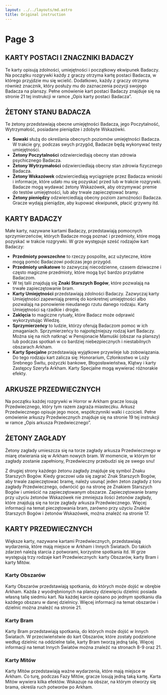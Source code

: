 ```yaml
---
layout: ../../layouts/md.astro
title: Original instruction
---
```


# Page 3

## KARTY POSTACI I ZNACZNIKI BADACZY

Te karty opisują zdolności, umiejętności i początkowy ekwipunek Badaczy. Na początku rozgrywki każdy z graczy otrzyma kartę postaci Badacza, w którego przyjdzie mu się wcielić. Dodatkowo, każdy z graczy otrzyma również znacznik, który posłuży mu do zaznaczenia pozycji swojego Badacza na planszy. Pełne omówienie kart postaci Badaczy znajduje się na stronie 21 tej instrukcji w ramce „Opis karty postaci Badacza”.

## ŻETONY STANU BADACZA

Te żetony przedstawiają obecne umiejętności Badacza, jego Poczytalność, Wytrzymałość, posiadane pieniądze i zdobyte Wskazówki.

- **Suwaki** służą do określania obecnych poziomów umiejętności Badacza. W trakcie gry, podczas swych przygód, Badacze będą wykonywać testy umiejętności.
- **Żetony Poczytalności** odzwierciedlają obecny stan zdrowia psychicznego Badacza.
- **Żetony Wytrzymałości** odzwierciedlają obecny stan zdrowia fizycznego Badacza.
- **Żetony Wskazówek** odzwierciedlają wyciągnięte przez Badacza wnioski i informacje, które udało mu się pozyskać przed lub w trakcie rozgrywki. Badacze mogą wydawać żetony Wskazówek, aby otrzymywać premie do testów umiejętności, lub aby trwale zapieczętować bramy.
- **Żetony pieniędzy** odzwierciedlają obecny poziom zamożności Badacza. Gracze wydają pieniądze, aby kupować ekwipunek, płacić grzywny itd.

## KARTY BADACZY

Małe karty, nazywane kartami Badaczy, przedstawiają pomocnych sprzymierzeńców, których Badacze mogą poznać i przedmioty, które mogą pozyskać w trakcie rozgrywki. W grze występuje sześć rodzajów kart Badaczy:

- **Przedmioty powszechne** to rzeczy pospolite, acz użyteczne, które mogą pomóc Badaczowi podczas jego przygód.
- **Przedmioty unikatowe** to zazwyczaj niecodzienne, czasem dziwaczne i często magiczne przedmioty, które mogą być bardzo przydatne Badaczom.
- W tej talii znajdują się **Znaki Starszych Bogów**, które pozwalają na trwałe zapieczętowanie bram.
- **Karty Umiejętności** przedstawiają zdolności Badaczy. Zazwyczaj karty Umiejętności zapewniają premię do konkretnej umiejętności albo pozwalają na ponowienie nieudanego rzutu danego rodzaju. Karty Umiejętności są rzadkie i drogie.
- **Zaklęcia** to magiczne rytuały, które Badacz może odprawić wykorzystując Wiedzę.
- **Sprzymierzeńcy** to ludzie, którzy oferują Badaczom pomoc w ich zmaganiach. Sprzymierzeńcy to najpotężniejszy rodzaj kart Badaczy. Można się na nich natknąć w Pensjonacie Mamuśki (obszar na planszy) lub podczas spotkań w co bardziej niebezpiecznych i niestabilnych obszarach Arkham.
- **Karty Specjalne** przedstawiają wyjątkowe przywileje lub zobowiązania. Do tego rodzaju kart zalicza się: Honorarium, Członkostwo w Loży Srebnego Świtu, pożyczki bankowe, Błogosławieństwa, Klątwy i karty Zastępcy Szeryfa Arkham. Karty Specjalne mogą wywierać różnorakie efekty.

## ARKUSZE PRZEDWIECZNYCH

Na początku każdej rozgrywki w Horror w Arkham gracze losują Przedwiecznego, który tym razem zagraża miasteczku. Arkusz Przedwiecznego opisuje jego moce, współczynniki walki i czcicieli. Pełne omówienie arkuszy Przedwiecznych znajduje się na stronie 19 tej instrukcji w ramce „Opis arkusza Przedwiecznego”.

## ŻETONY ZAGŁADY

Żetony zagłady umieszcza się na torze zagłady arkusza Przedwiecznego w miarę otwierania się w Arkham nowych bram. W momencie, w którym tor zagłady zostanie zapełniony, Przedwieczny przebudzi się ze swego snu!

Z drugiej strony każdego żetonu zagłady znajduje się symbol Znaku Starszych Bogów. Kiedy graczowi uda się zagrać Znak Starszych Bogów, aby trwale zapieczętować bramę, należy usunąć jeden żeton zagłady z toru zagłady Przedwiecznego, odwrócić go na stronę ze Znakiem Starszych Bogów i umieścić na zapieczętowanym obszarze. Zapieczętowanie bramy przy użyciu żetonów Wskazówek nie zmniejsza ilości żetonów zagłady, które znajdują się na torze zagłady arkusza Przedwiecznego. Więcej informacji na temat pieczętowania bram, zarówno przy użyciu Znaków Starszych Bogów i żetonów Wskazówek, można znaleźć na stronie 17.

## KARTY PRZEDWIECZNYCH

Większe karty, nazywane kartami Przedwiecznych, przedstawiają wydarzenia, które mają miejsce w Arkham i Innych Światach. Do takich zdarzeń należą starcia z potworami, korzystne spotkania itd. W grze występują trzy rodzaje kart Przedwiecznych: karty Obszarów, karty Bram i karty Mitów.

### Karty Obszarów

Karty Obszarów przedstawiają spotkania, do których może dojść w obrębie Arkham. Każda z wyodrębnionych na planszy dziewięciu dzielnic posiada własną talię siedmiu kart. Na każdej karcie opisano po jednym spotkaniu dla każdego obszaru w danej dzielnicy. Więcej informacji na temat obszarów i dzielnic można znaleźć na stronie 21.

### Karty Bram

Karty Bram przedstawiają spotkania, do których może dojść w Innych Światach. W przeciwieństwie do kart Obszarów, które zostały podzielone według dzielnic na oddzielne talie, karty Bram tworzą jedną talię. Więcej informacji na temat Innych Światów można znaleźć na stronach 8-9 oraz 21.

### Karty Mitów

Karty Mitów przedstawiają ważne wydarzenia, które mają miejsce w Arkham. Co turę, podczas Fazy Mitów, gracze losują jedną taką kartę. Karta Mitów wywiera kilka efektów. Wskazuje na obszar, na którym otworzy się brama, określa ruch potworów po Arkham.
